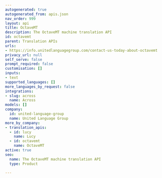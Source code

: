```yaml
---
autogenerated: true
autogenerated_from: apis.json
nav_order: 999
layout: api
title: OctaveMT
description: The OctaveMT machine translation API
id: octavemt
parent: Translation APIs
urls:
- https://info.unitedlanguagegroup.com/contact-us-today-about-octavemt
privacy_url: null
self_serve: false
prompt_required: false
customisation: []
inputs:
- text
supported_languages: []
more_languages_by_request: false
integrations:
- slug: across
  name: Across
models: []
company:
  id: united-language-group
  name: United Language Group
more_by_company:
- translation_apis:
  - id: lucy
    name: Lucy
  - id: octavemt
    name: OctaveMT
active: true
seo:
  name: The OctaveMT machine translation API
  type: Product

---
```


